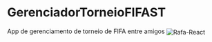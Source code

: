 # GerenciadorTorneioFIFAST
 App de gerenciamento de torneio de FIFA entre amigos
 <img align="center" alt="Rafa-React" src="https://i.ibb.co/2cvvjSp/Screenshot-1643861353.png">

